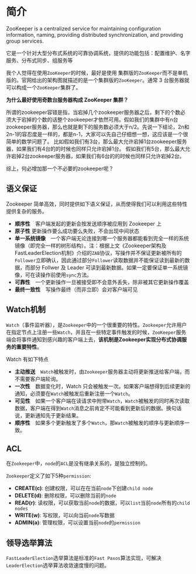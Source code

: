 # 简介

ZooKeeper is a centralized service for maintaining configuration information, naming, providing distributed synchronization, and providing group services.

它是一个针对大型分布式系统的可靠协调系统，提供的功能包括：配置维护、名字服务、分布式同步、组服务等

我个人觉得在使用`ZooKeeper`的时候，最好是使用 集群版的`ZooKeeper`而不是单机版的。官网给出的架构图就描述的是一个集群版的`ZooKeeper`。通常 3 台服务器就可以构成一个`ZooKeeper`集群了。

**为什么最好使用奇数台服务器构成 ZooKeeper 集群？**

所谓的zookeeper容错是指，当宕掉几个zookeeper服务器之后，剩下的个数必须大于宕掉的个数的话整个zookeeper才依然可用。假如我们的集群中有n台zookeeper服务器，那么也就是剩下的服务数必须大于n/2。先说一下结论，2n和2n-1的容忍度是一样的，都是n-1，大家可以先自己仔细想一想，这应该是一个很简单的数学问题了。 比如假如我们有3台，那么最大允许宕掉1台zookeeper服务器，如果我们有4台的的时候也同样只允许宕掉1台。 假如我们有5台，那么最大允许宕掉2台zookeeper服务器，如果我们有6台的的时候也同样只允许宕掉2台。

综上，何必增加那一个不必要的zookeeper呢？

## 语义保证

Zookeeper 简单高效，同时提供如下语义保证，从而使得我们可以利用这些特性提供复杂的服务。

- **顺序性**　客户端发起的更新会按发送顺序被应用到 Zookeeper 上
- **原子性** 更新操作要么成功要么失败，不会出现中间状态
- **单一系统镜像**　一个客户端无论连接到哪一个服务器都能看到完全一样的系统镜像（即完全一样的树形结构）。注：根据上文《Zookeeper架构及FastLeaderElection机制》介绍的`ZAB`协议，写操作并不保证更新被所有的`Follower`立即确认，因此通过部分`Follower`读取数据并不能保证读到最新的数据，而部分 Follwer 及 Leader 可读到最新数据。如果一定要保证单一系统镜像，可在读操作前使用`sync`方法。
- **可靠性**　一个更新操作一旦被接受即不会意外丢失，除非被其它更新操作覆盖
- **最终一致性**　写操作最终（而非立即）会对客户端可见

## Watch机制

`Watch`（事件监听器），是`Zookeeper`中的一个很重要的特性。`Zookeeper`允许用户在指定节点上注册一些`Watch`，并且在一些特定事件触发的时候，`ZooKeeper`服务端会将事件通知到感兴趣的客户端上去，**该机制是Zookeeper实现分布式协调服务的重要特性**。

Watch 有如下特点

- **主动推送**　`Watch`被触发时，由`Zookeeper`服务器主动将更新推送给客户端，而不需要客户端轮询。
- **一次性**　数据变化时，Watch 只会被触发一次。如果客户端想得到后续更新的通知，必须要在`Watch`被触发后重新注册一个`Watch`。
- **可见性**　如果一个客户端在读请求中附带`Watch`，`Watch`被触发的同时再次读取数据，客户端在得到`Watch`消息之前肯定不可能看到更新后的数据。换句话说，更新通知先于更新结果。
- **顺序性**　如果多个更新触发了多个`Watch`，那`Watch`被触发的顺序与更新顺序一致。

## ACL

在`Zookeeper`中，`node`的`ACL`是没有继承关系的，是独立控制的。

`Zookeeper`定义了如下5种`permission`:
- **CREATE(c)**: 创建权限，可以在在当前`node`下创建`child node`
- **DELETE(d)**: 删除权限，可以删除当前的`node`
- **READ(r)**: 读权限，可以获取当前`node`的数据，可以`list`当前`node`所有的`child nodes`
- **WRITE(w)**: 写权限，可以向当前`node`写数据
- **ADMIN(a)**: 管理权限，可以设置当前`node`的`permission`

## 领导选举算法

`FastLeaderElection`选举算法是标准的`Fast Paxos`算法实现，可解决`LeaderElection`选举算法收敛速度慢的问题。

